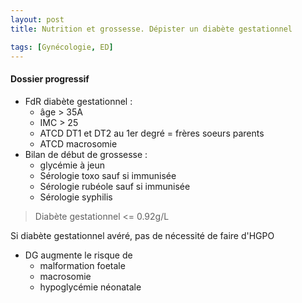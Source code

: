 ```yaml
---
layout: post
title: Nutrition et grossesse. Dépister un diabète gestationnel

tags: [Gynécologie, ED]
---
```


#### Dossier progressif 

- FdR diabète gestationnel :
  - âge > 35A
  - IMC > 25
  - ATCD DT1 et DT2 au 1er degré = frères soeurs parents 
  - ATCD macrosomie 
- Bilan de début de grossesse :
  - glycémie à jeun
  - Sérologie toxo sauf si immunisée
  - Sérologie rubéole sauf si immunisée
  - Sérologie syphilis 

> Diabète gestationnel <= 0.92g/L

Si diabète gestationnel avéré, pas de nécessité de faire d'HGPO

- DG augmente le risque de 
  - malformation foetale
  - macrosomie
  - hypoglycémie néonatale